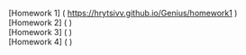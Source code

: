 [Homework 1] ( https://hrytsivv.github.io/Genius/homework1 ) <br>
[Homework 2] ( ) <br>
[Homework 3] ( ) <br>
[Homework 4] ( ) <br>
